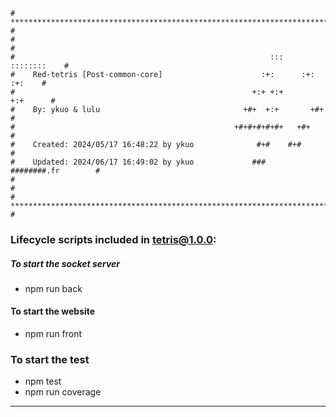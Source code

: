 ```
# **************************************************************************** #
#                                                                              #
#                                                         :::      ::::::::    #
#    Red-tetris [Post-common-core]                      :+:      :+:    :+:    #
#                                                     +:+ +:+         +:+      #
#    By: ykuo & lulu                                +#+  +:+       +#+         #
#                                                 +#+#+#+#+#+   +#+            #
#    Created: 2024/05/17 16:48:22 by ykuo              #+#    #+#              #
#    Updated: 2024/06/17 16:49:02 by ykuo             ###   ########.fr        #
#                                                                              #
# **************************************************************************** #
```

### Lifecycle scripts included in tetris@1.0.0:

##### To start the socket server
- npm run back

#### To start the website
- npm run front

### To start the test
- npm test
- npm run coverage

---
